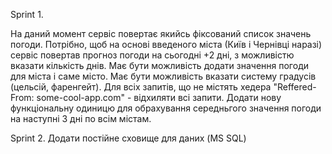 ﻿
Sprint 1.

На даний момент сервіс повертає якийсь фіксований список значень погоди.
Потрібно, щоб на основі введеного міста (Київ і Чернівці наразі) сервіс повертав прогноз погоди на сьогодні +2 дні, 
з можливістю вказати кількість днів.
Має бути можливість додати значення погоди для міста і саме місто.
Має бути можливість вказати систему градусів (цельсій, фаренгейт).
Для всіх запитів, що не містять хедера "Reffered-From: some-cool-app.com" - відхиляти всі запити.
Додати нову функціональну одиницю для обрахування середньгого значення погоди на наступні 3 дні по всім містам.

Sprint 2. 
Додати постійне сховище для даних (MS SQL)